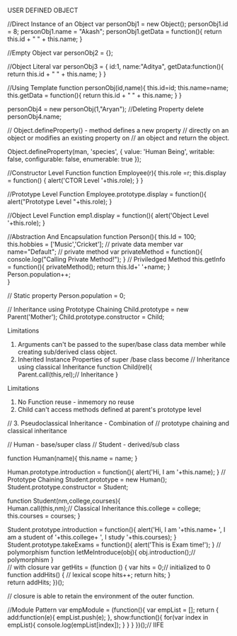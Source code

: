 
USER DEFINED OBJECT

//Direct Instance of an Object
var personObj1 = new Object();
personObj1.id = 8;
personObj1.name = "Akash";
personObj1.getData = function(){
	return this.id + " " + this.name;
}

//Empty Object
var personObj2 = {};

//Object Literal
var personObj3 = {
	id:1,
	name:"Aditya",
	getData:function(){
		return this.id + " " + this.name;
	}
}

//Using Template
function personObj(id,name){
	this.id=id;
	this.name=name;
	this.getData = function(){
		return this.id + " " + this.name;
	}
}

personObj4 = new personObj(1,"Aryan");
//Deleting Property
delete personObj4.name; 

// Object.defineProperty() - method defines a new property 
// directly on an object or modifies an existing property on
// an object and return the object.

Object.defineProperty(man, 'species', {
	value: 'Human Being',
	writable: false,
	configurable: false,
	enumerable: true
});

//Constructor Level Function
function Employee(r){
this.role =r;
this.display = function()
{
	alert('CTOR Level '+this.role);
}
}

//Prototype Level Function
Employee.prototype.display = function(){
	alert("Prototype Level "+this.role);
}

//Object Level Function
emp1.display = function(){
	alert('Object Level '+this.role);
}

//Abstraction And Encapsulation
function Person(){
this.Id = 100;
this.hobbies = ['Music','Cricket'];
// private data member
var name="Default";
// private method
var privateMethod = function(){
	console.log("Calling Private Method!");
}
// Priviledged Method
this.getInfo = function(){
	privateMethod();
	return this.Id+' '+name;
}             
Person.population++;   
}

// Static property
Person.population = 0;

// Inheritance using Prototype Chaining
Child.prototype = new Parent('Mother');
Child.prototype.constructor = Child;

Limitations
1. Arguments can't be passed to the super/base class data member while creating sub/derived class object.
2. Inherited Instance Properties of super /base class become
// Inheritance using classical Inheritance
function Child(rel){                                
	Parent.call(this,rel);// Inheritance
}    

Limitations
1. No Function reuse - inmemory no reuse
2. Child can't access methods defined at parent's prototype level

// 3. Pseudoclassical Inheritance - Combination of
// prototype chaining and classical inheritance

// Human - base/super class
// Student - derived/sub class

function Human(name){
	this.name = name;
}

Human.prototype.introduction = function(){
	alert('Hi, I am '+this.name);
}
// Prototype Chaining
Student.prototype = new Human();
Student.prototype.constructor = Student;

function Student(nm,college,courses){                      
	Human.call(this,nm);// Classical Inheritance
	this.college = college;
	this.courses = courses;
}

Student.prototype.introduction = function(){
	alert('Hi, I am '+this.name+
			', I am a student of '+this.college+
			', I study '+this.courses);
}
Student.prototype.takeExams = function(){
	alert('This is Exam time!');
}
// polymorphism
function letMeIntroduce(obj){
	obj.introduction();// polymorphism
}            
// with closure
var getHits = (function () {
	var hits = 0;// initialized to 0
	function addHits() { // lexical scope
		hits++;
		return hits;
	}            
	return addHits;
})();

// closure is able to retain the environment of the outer function.

//Module Pattern
var empModule = (function(){
var empList = [];
return {
	add:function(e){
		empList.push(e);
	},
	show:function(){
		for(var index in empList){
			console.log(empList[index]);
		}
	}
}
})();// IIFE


